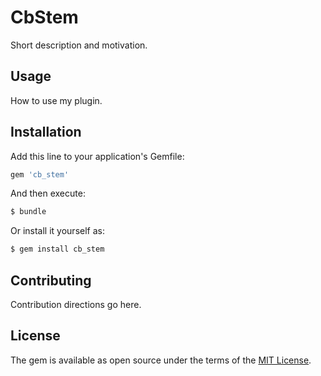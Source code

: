 # CbStem
Short description and motivation.

## Usage
How to use my plugin.

## Installation
Add this line to your application's Gemfile:

```ruby
gem 'cb_stem'
```

And then execute:
```bash
$ bundle
```

Or install it yourself as:
```bash
$ gem install cb_stem
```

## Contributing
Contribution directions go here.

## License
The gem is available as open source under the terms of the [MIT License](http://opensource.org/licenses/MIT).
